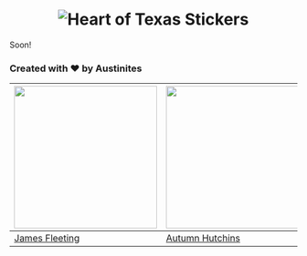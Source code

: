 <h1 align="center"><img src="http://heartoftexasstickers.com/images/dist/heartoftexas-logo@3x.png" alt="Heart of Texas Stickers"></h1>

Soon!

### Created with ❤ by Austinites

[<img src="http://heartoftexasstickers.com/images/dist/james.jpg" width="250">](http://iwasasuperhero.com/) | [<img src="http://heartoftexasstickers.com/images/dist/autumn.jpg" width="250">](http://www.autumnhutchins.com/)
------------ | -------------
[James Fleeting](http://iwasasuperhero.com/) | [Autumn Hutchins](http://www.autumnhutchins.com/)
